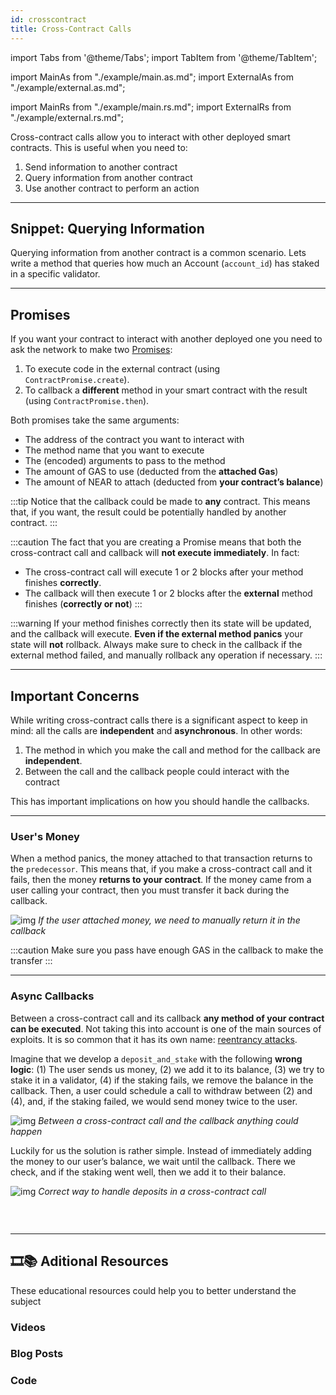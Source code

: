 ```yaml
---
id: crosscontract
title: Cross-Contract Calls
---
```

import Tabs from '@theme/Tabs';
import TabItem from '@theme/TabItem';

import MainAs from "./example/main.as.md";
import ExternalAs from "./example/external.as.md";

import MainRs from "./example/main.rs.md";
import ExternalRs from "./example/external.rs.md";


Cross-contract calls allow you to interact with other deployed smart contracts. This is useful when you need to:

1. Send information to another contract
2. Query information from another contract
3. Use another contract to perform an action

---

## Snippet: Querying Information

Querying information from another contract is a common scenario. Lets write a method that queries how much an Account (`account_id`) has staked in a specific validator.

<Tabs className="language-tabs">
  <TabItem value="as" label="🚀 - Assemblyscript">
    <Tabs className="file-tabs">
      <TabItem value="as-main" label="main.ts">
        <MainAs></MainAs>
      </TabItem>
      <TabItem value="as-external" label="utils.ts">
        <ExternalAs></ExternalAs>
      </TabItem>
    </Tabs>
  </TabItem>
  <TabItem value="rs" label="🦀 - Rust">
    <Tabs className="file-tabs">
      <TabItem value="as-main" label="main.ts">
        <MainRs></MainRs>
      </TabItem>
      <TabItem value="as-external" label="utils.ts">
        <ExternalRs></ExternalRs>
      </TabItem>
    </Tabs>
  </TabItem>
</Tabs>

---

## Promises
If you want your contract to interact with another deployed one you need to ask the network to make two [Promises](broken):
1. To execute code in the external contract (using `ContractPromise.create`).
2. To callback a **different** method in your smart contract with the result (using `ContractPromise.then`).

Both promises take the same arguments:
   - The address of the contract you want to interact with
   - The method name that you want to execute
   - The (encoded) arguments to pass to the method
   - The amount of GAS to use (deducted from the **attached Gas**)
   - The amount of NEAR to attach (deducted from **your contract’s balance**)

:::tip
Notice that the callback could be made to **any** contract. This means that, if you want, the result could be potentially handled by another contract.
:::

:::caution
The fact that you are creating a Promise means that both the cross-contract call and callback will **not execute immediately**. In fact:
- The cross-contract call will execute 1 or 2 blocks after your method finishes **correctly**.
- The callback will then execute 1 or 2 blocks after the **external** method finishes (**correctly or not**)
:::

:::warning
If your method finishes correctly then its state will be updated, and the callback will execute. **Even if the external method panics** your state will **not** rollback. Always make sure to check in the callback if the external method failed, and manually rollback any operation if necessary.
:::

---

## Important Concerns

While writing cross-contract calls there is a significant aspect to keep in mind: all the calls are **independent** and **asynchronous**. In other words:

1. The method in which you make the call and method for the callback are **independent**.
2. Between the call and the callback people could interact with the contract

This has important implications on how you should handle the callbacks.

<hr class="subsection" />

### User's Money
When a method panics, the money attached to that transaction returns to the `predecessor`. This means that, if you make a cross-contract call and it fails, then the money **returns to your contract**. If the money came from a user calling your contract, then you must transfer it back during the callback.

![img](https://miro.medium.com/max/1400/1*Hp4TOcaBqm9LS0wkgWw3nA.png)
*If the user attached money, we need to manually return it in the callback*

:::caution
Make sure you pass have enough GAS in the callback to make the transfer
:::

<hr class="subsection" />

### Async Callbacks
Between a cross-contract call and its callback **any method of your contract can be executed**. Not taking this into account is one of the main sources of exploits. It is so common that it has its own name: [reentrancy attacks](reentrancyattacks).

Imagine that we develop a `deposit_and_stake` with the following **wrong logic**: (1) The user sends us money, (2) we add it to its balance, (3) we try to stake it in a validator, (4) if the staking fails, we remove the balance in the callback. Then, a user could schedule a call to withdraw between (2) and (4), and, if the staking failed, we would send money twice to the user.

![img](https://miro.medium.com/max/1400/1*VweWHQYGLBa70uceiWHLQA.png)
*Between a cross-contract call and the callback anything could happen*

Luckily for us the solution is rather simple. Instead of immediately adding the money to our user’s balance, we wait until the callback. There we check, and if the staking went well, then we add it to their balance.

![img](https://miro.medium.com/max/1400/1*o0YVDCp_7l-L3njJMGhU4w.png)
*Correct way to handle deposits in a cross-contract call*

### &nbsp;
---
## 🎞️📚 Aditional Resources
These educational resources could help you to better understand the subject
### Videos

### Blog Posts

### Code